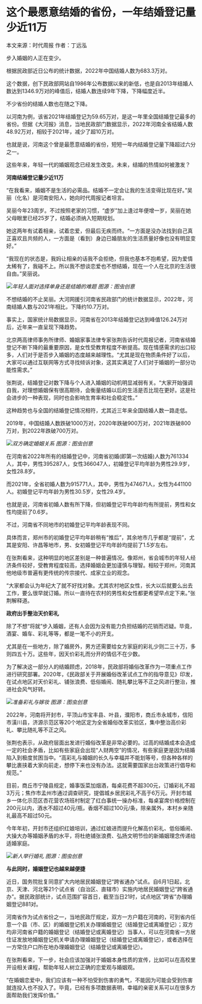 

# 这个最愿意结婚的省份，一年结婚登记量少近11万

本文来源：时代周报 作者：丁远泓

步入婚姻的人正在变少。

根据民政部近日公布的统计数据，2022年中国结婚人数为683.3万对。

这个数据，创下民政部网站自1986年公布数据以来的新低，也是自2013年结婚人数达到1346.9万对的峰值后，结婚人数连续9年下降，下降幅度近半。

不少省份的结婚人数也在随之下降。

以河南为例，该省2021年结婚登记为59.65万对，是这一年里全国结婚登记最多的省份。但据《大河报》消息，当地民政部门数据显示，2022年河南全省结婚人数48.92万对，相较于2021年，减少了超10万对。

也就是说，河南这个曾是最愿意结婚的省份，短短一年内结婚登记量下降超过六分之一。

这些年来，年轻一代的婚姻观念已经发生改变。未来，结婚的热情如何被激发？

**河南结婚登记量少近11万**

“在我看来，婚姻不是生活的必需品。结婚不一定会让我的生活变得比现在好。”吴丽（化名）是河南安阳人，她向时代周报记者坦言。

吴丽今年23周岁。不过按照老家的习惯，“虚岁”加上逢过年便增一岁，吴丽在她父母眼里已经25岁了，结婚必须纳入短期规划。

她这两年有试着相亲，试着恋爱，但最后无疾而终。“一方面是没办法找到自己真正喜欢且共频的人，一方面是（看到）身边已婚朋友的生活质量好像也没有明显变好。”

“我现在的状态是，我妈让相亲的话我不会拒绝，但我也基本不抱希望，因为爱情太稀有了，我碰不上。所以我不想谈恋爱也不想结婚，现在一个人在北京的生活很自由。”吴丽说。

![](https://inews.gtimg.com/om_bt/OxPnZt0YhQRqxcUW1wt8Cu9yrcbi_uRj4fZToHYHt_wQ0AA/1000)_年轻人面对选择单身还是结婚的难题
图源：图虫创意_

不想结婚的不止吴丽。大河网援引河南省民政部门的统计数据显示，2022年，河南结婚人数与2021年相比，下降约10.7万对。

事实上，国家统计局数据显示，河南省在2013年结婚登记达到峰值126.24万对后，近年来一直呈现下降趋势。

北京两高律师事务所律师、婚姻家事法律专家张荆告诉时代周报记者，河南省结婚登记不断下降的最重要原因，是女性受教育程度不断提高。现在情感需求的出口较多，人们对于是否步入婚姻的态度越来越理性。“尤其是现在物质条件好了以后，大家可以通过互联网等方式寻找倾诉对象，这其实满足了人们对于婚姻的一部分功能性需求。”

张荆说，结婚登记对数下降与个人进入婚姻的动机明显减弱有关。“大家开始强调自我，对理想婚姻保有很高期待，会衡量结婚以后的生活是否比现在更好。这是社会进步的一种表现，同时也会影响生育率和社会稳定性。”

这种趋势也与全国的结婚登记情况相符，尤其近三年来全国结婚人数一路走低。

2019年，中国结婚人数跌破1000万对，2020年跌破900万对，2021年跌破800万对，到2022年跌破700万对。

![](https://inews.gtimg.com/om_bt/OjnNJFe62a9MMViMSZNG2q9oqy5ZPjxNZhfAnrAoyVBd8AA/1000)_双方确定婚姻关系
图源：图虫创意_

在河南省2022年所有的结婚登记中，河南省初婚(即第一次结婚)人数为761334人，其中，男性395287人，女性366047人，初婚登记平均年龄为男性29.9岁，女性28.8岁。

而2021年，全省初婚人数为915771人，其中，男性为474671人，女性为441100人。初婚登记平均年龄为男性30.5岁，女性29.4岁。

也就是说，河南省初婚人数有所下降，但初婚登记平均年龄均有所提前，男性和女性均提前了0.6岁。

不过，河南省不同地市的初婚登记平均年龄表现不同。

具体而言，郑州市的初婚登记平均年龄稍有“推后”，其余地市几乎都是“提前”，尤其是安阳、许昌等地市，男、女初婚登记平均年龄均提前了1.5岁左右。

在张荆看来，这种明显的地区差别是一种普遍情况。像郑州，省会城市的年轻人经济条件较好，受教育程度较高，选择婚姻会更加谨慎与理智。相较于郑州，河南其他地级市普遍有更传统的传宗接代、成家立业的观念。

“大家都会认为年纪大了就不好找对象。尤其农村地区女性，长大以后就要么出去工作，要么很早就订婚。所以一直待在农村的男性和女性都更希望早点定下来。”张荆解释道。

**政府出手整治天价彩礼**

除了不想“将就”步入婚姻，还有人会因为没有能力负担结婚的花销而迟疑。毕竟，酒宴、婚车、彩礼等等，都是一笔不小的开支。

尤其是在一些地方，除了婚房外，男方还需要给女方家庭的彩礼少则二三十万，多则四五十万。这些年，因天价彩礼而分开的情侣不在少数。

为了解决这一部分人的结婚顾虑，2018年，民政部将婚俗改革作为一项重点工作进行研究部署。2020年，《民政部关于开展婚俗改革试点工作的指导意见》印发，在试点地区对天价彩礼、铺张浪费、低俗婚闹、随礼攀比等不正之风进行整治，推进社会风气好转。

![](https://inews.gtimg.com/om_bt/O5MFpdDIhq2p7Xl9_IzIVzrp-IJaHQRREUnfU2se5yGbEAA/1000)_准备彩礼与嫁妆 图源：图虫创意_

2022年，河南将开封市，平顶山市宝丰县、叶县，濮阳市，商丘市永城市，信阳市潢川县，济源示范区等20个地区定为全省婚俗改革实验区，集中整治高价彩礼、攀比随礼等不正之风。

张荆也表示，从政府层面出发进行婚俗改革是非常必要的。过高的结婚成本会造成一定的社会矛盾，比如有些家庭会出现“人财两空”的情况，有些家庭更是因为结婚陷入到极度贫困当中。“高彩礼与婚姻的长久与幸福并不能划等号，但各种各样的攀比裹挟着大家向前走，想停下来也没有办法。这就需要国家出台政策进行倡导和规范。”

目前，商丘市宁陵县规定，婚事饭菜加烟酒，每桌花费不超300元，订婚彩礼不超3万元；焦作市孟州市通过调查研究，提倡城乡居民彩礼不高于6万元。开封市城乡一体化示范区杏花营农场班村制定了红白事统一操办标准，每桌宴席价格控制在200元以内，酒水不超过40元/瓶，香烟不超过100元/条，除亲属外，本村乡亲随礼最高不超过50元。

今年年初，开封市还组织红娘培训，通过红娘进而提升化解高价彩礼、低俗婚闹、大操大办等婚姻矛盾的水平，将杜绝铺张浪费、弘扬文明节俭的新婚姻理念传递给适婚家庭。

![](https://inews.gtimg.com/om_bt/OJZkTOAVNGLU5aPV6_gYfGn2ikratk8yk_hHNykWINMN0AA/1000)_新人举行婚礼
图源：图虫创意_

**与此同时，婚姻登记也越来越便捷**

近日，国务院批复同意扩大内地居民婚姻登记“跨省通办”试点。自6月1日起，北京、天津、河北等21个试点省（自治区、直辖市）实施内地居民婚姻登记“跨省通办”。据民政部统计，试点范围扩容首日，截至当日21时，试点地区“跨省”办理婚姻登记881对。

河南省作为试点省份之一，当地民政厅规定，双方一方户籍在河南的，可到省内任意一个县（市、区）的婚姻登记机关办理婚姻登记（结婚登记或离婚登记）；双方均非河南省户籍的婚姻登记（结婚登记或离婚登记）当事人，可以在河南省一方居住证发放地婚姻登记机关申请办理婚姻登记（结婚登记或离婚登记），或者选择在一方常住户口所在地办理婚姻登记（结婚登记或离婚登记）。

在张荆看来，下一步，社会应该加强对于婚姻本身性质的宣传，比如可以在高校里开设相关课程，帮助年轻人树立正确的恋爱观与婚姻观。

“在婚姻恋爱中，我们应该有一种不怕受到伤害的勇气，不能因为可能会受到伤害就连投入也不投入了。毕竟，已经有多项数据表明，幸福的亲密关系可以在很多方面帮助我们发挥价值。”

